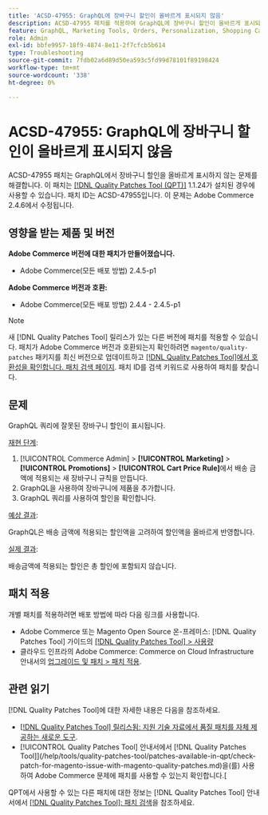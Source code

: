 ```yaml
---
title: 'ACSD-47955: GraphQL에 장바구니 할인이 올바르게 표시되지 않음'
description: ACSD-47955 패치를 적용하여 GraphQL에 장바구니 할인이 올바르게 표시되지 않는 Adobe Commerce 문제를 해결합니다.
feature: GraphQL, Marketing Tools, Orders, Personalization, Shopping Cart
role: Admin
exl-id: bbfe9957-18f9-4874-8e11-2f7cfcb5b614
type: Troubleshooting
source-git-commit: 7fdb02a6d89d50ea593c5fd99d78101f89198424
workflow-type: tm+mt
source-wordcount: '338'
ht-degree: 0%

---
```


# ACSD-47955: GraphQL에 장바구니 할인이 올바르게 표시되지 않음

ACSD-47955 패치는 GraphQL에서 장바구니 할인을 올바르게 표시하지 않는 문제를 해결합니다. 이 패치는 [[!DNL Quality Patches Tool (QPT)]](https://experienceleague.adobe.com/en/docs/commerce-operations/tools/quality-patches-tool/quality-patches-tool-to-self-serve-quality-patches) 1.1.24가 설치된 경우에 사용할 수 있습니다. 패치 ID는 ACSD-47955입니다. 이 문제는 Adobe Commerce 2.4.6에서 수정됩니다.

## 영향을 받는 제품 및 버전

**Adobe Commerce 버전에 대한 패치가 만들어졌습니다.**

* Adobe Commerce(모든 배포 방법) 2.4.5-p1

**Adobe Commerce 버전과 호환:**

* Adobe Commerce(모든 배포 방법) 2.4.4 - 2.4.5-p1

>[!NOTE]
>
>새 [!DNL Quality Patches Tool] 릴리스가 있는 다른 버전에 패치를 적용할 수 있습니다. 패치가 Adobe Commerce 버전과 호환되는지 확인하려면 `magento/quality-patches` 패키지를 최신 버전으로 업데이트하고 [[!DNL Quality Patches Tool]에서 호환성을 확인합니다. 패치 검색 페이지](https://experienceleague.adobe.com/tools/commerce-quality-patches/index.html). 패치 ID를 검색 키워드로 사용하여 패치를 찾습니다.

## 문제

GraphQL 쿼리에 잘못된 장바구니 할인이 표시됩니다.

<u>재현 단계</u>:

1. [!UICONTROL Commerce Admin] > **[!UICONTROL Marketing]** > **[!UICONTROL Promotions]** > **[!UICONTROL Cart Price Rule]**&#x200B;에서 배송 금액에 적용되는 새 장바구니 규칙을 만듭니다.
1. GraphQL을 사용하여 장바구니에 제품을 추가합니다.
1. GraphQL 쿼리를 사용하여 할인을 확인합니다.

<u>예상 결과</u>:

GraphQL은 배송 금액에 적용되는 할인액을 고려하여 할인액을 올바르게 반영합니다.

<u>실제 결과</u>:

배송금액에 적용되는 할인은 총 할인에 포함되지 않습니다.

## 패치 적용

개별 패치를 적용하려면 배포 방법에 따라 다음 링크를 사용합니다.

* Adobe Commerce 또는 Magento Open Source 온-프레미스: [!DNL Quality Patches Tool] 가이드의 [[!DNL Quality Patches Tool] > 사용량](/help/tools/quality-patches-tool/usage.md)
* 클라우드 인프라의 Adobe Commerce: Commerce on Cloud Infrastructure 안내서의 [업그레이드 및 패치 > 패치 적용](https://experienceleague.adobe.com/docs/commerce-cloud-service/user-guide/develop/upgrade/apply-patches.html).

## 관련 읽기

[!DNL Quality Patches Tool]에 대한 자세한 내용은 다음을 참조하세요.

* [[!DNL Quality Patches Tool] 릴리스됨: 지원 기술 자료에서 품질 패치를 자체 제공하는 새로운 도구](https://experienceleague.adobe.com/en/docs/commerce-operations/tools/quality-patches-tool/quality-patches-tool-to-self-serve-quality-patches).
* [!UICONTROL Quality Patches Tool] 안내서에서  [!DNL Quality Patches Tool]](/help/tools/quality-patches-tool/patches-available-in-qpt/check-patch-for-magento-issue-with-magento-quality-patches.md)을(를) 사용하여 Adobe Commerce 문제에 패치를 사용할 수 있는지 확인합니다.[


QPT에서 사용할 수 있는 다른 패치에 대한 정보는 [!DNL Quality Patches Tool] 안내서에서 [[!DNL Quality Patches Tool]: 패치 검색](https://experienceleague.adobe.com/tools/commerce-quality-patches/index.html)을 참조하세요.
